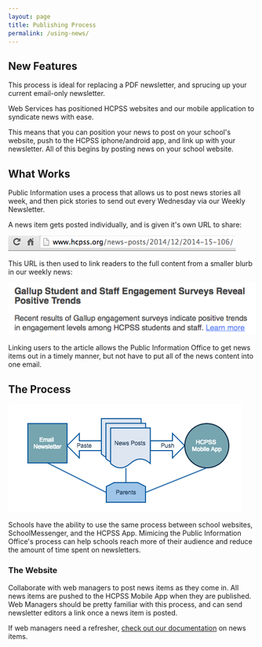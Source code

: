 ```yaml
---
layout: page
title: Publishing Process
permalink: /using-news/
---
```


## New Features

This process is ideal for replacing a PDF newsletter, and sprucing up your current email-only newsletter.

Web Services has positioned HCPSS websites and our mobile application to syndicate news with ease. 

This means that you can position your news to post on your school's website, push to the HCPSS iphone/android app, and link up with your newsletter. All of this begins by posting news on your school website.

## What Works

Public Information uses a process that allows us to post news stories all week, and then pick stories to send out every Wednesday via our Weekly Newsletter.

A news item gets posted individually, and is given it's own URL to share:

![](/images/process/grab-url.png)

This URL is then used to link readers to the full content from a smaller blurb in our weekly news: 

![](/images/process/into-wn.png)

Linking users to the article allows the Public Information Office to get news items out in a timely manner, but not have to put all of the news content into one email.

## The Process

![](/images/process/news-process.png)

Schools have the ability to use the same process between school websites, SchoolMessenger, and the HCPSS App. Mimicing the Public Information Office's process can help schools reach more of their audience and reduce the amount of time spent on newsletters.

### The Website

Collaborate with web managers to post news items as they come in. All news items are pushed to the HCPSS Mobile App when they are published. Web Managers should be pretty familiar with this process, and can send newsletter editors a link once a news item is posted. 

If web managers need a refresher, [check out our documentation](http://hcpss.github.io/schoolsites-help/news/2014/07/15/news-messages/) on news items.
